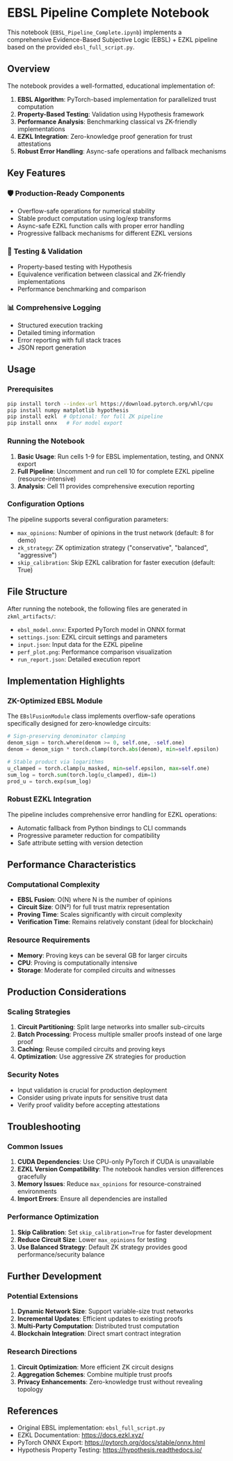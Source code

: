 # EBSL Pipeline Complete Notebook

This notebook (`EBSL_Pipeline_Complete.ipynb`) implements a comprehensive Evidence-Based Subjective Logic (EBSL) + EZKL pipeline based on the provided `ebsl_full_script.py`.

## Overview

The notebook provides a well-formatted, educational implementation of:

1. **EBSL Algorithm**: PyTorch-based implementation for parallelized trust computation
2. **Property-Based Testing**: Validation using Hypothesis framework
3. **Performance Analysis**: Benchmarking classical vs ZK-friendly implementations
4. **EZKL Integration**: Zero-knowledge proof generation for trust attestations
5. **Robust Error Handling**: Async-safe operations and fallback mechanisms

## Key Features

### 🛡️ **Production-Ready Components**

- Overflow-safe operations for numerical stability
- Stable product computation using log/exp transforms
- Async-safe EZKL function calls with proper error handling
- Progressive fallback mechanisms for different EZKL versions

### 🧪 **Testing & Validation**

- Property-based testing with Hypothesis
- Equivalence verification between classical and ZK-friendly implementations
- Performance benchmarking and comparison

### 📊 **Comprehensive Logging**

- Structured execution tracking
- Detailed timing information
- Error reporting with full stack traces
- JSON report generation

## Usage

### Prerequisites

```bash
pip install torch --index-url https://download.pytorch.org/whl/cpu
pip install numpy matplotlib hypothesis
pip install ezkl  # Optional: for full ZK pipeline
pip install onnx   # For model export
```

### Running the Notebook

1. **Basic Usage**: Run cells 1-9 for EBSL implementation, testing, and ONNX export
2. **Full Pipeline**: Uncomment and run cell 10 for complete EZKL pipeline (resource-intensive)
3. **Analysis**: Cell 11 provides comprehensive execution reporting

### Configuration Options

The pipeline supports several configuration parameters:

- `max_opinions`: Number of opinions in the trust network (default: 8 for demo)
- `zk_strategy`: ZK optimization strategy ("conservative", "balanced", "aggressive")
- `skip_calibration`: Skip EZKL calibration for faster execution (default: True)

## File Structure

After running the notebook, the following files are generated in `zkml_artifacts/`:

- `ebsl_model.onnx`: Exported PyTorch model in ONNX format
- `settings.json`: EZKL circuit settings and parameters
- `input.json`: Input data for the EZKL pipeline
- `perf_plot.png`: Performance comparison visualization
- `run_report.json`: Detailed execution report

## Implementation Highlights

### ZK-Optimized EBSL Module

The `EBslFusionModule` class implements overflow-safe operations specifically designed for zero-knowledge circuits:

```python
# Sign-preserving denominator clamping
denom_sign = torch.where(denom >= 0, self.one, -self.one)
denom = denom_sign * torch.clamp(torch.abs(denom), min=self.epsilon)

# Stable product via logarithms
u_clamped = torch.clamp(u_masked, min=self.epsilon, max=self.one)
sum_log = torch.sum(torch.log(u_clamped), dim=1)
prod_u = torch.exp(sum_log)
```

### Robust EZKL Integration

The pipeline includes comprehensive error handling for EZKL operations:

- Automatic fallback from Python bindings to CLI commands
- Progressive parameter reduction for compatibility
- Safe attribute setting with version detection

## Performance Characteristics

### Computational Complexity

- **EBSL Fusion**: O(N) where N is the number of opinions
- **Circuit Size**: O(N²) for full trust matrix representation
- **Proving Time**: Scales significantly with circuit complexity
- **Verification Time**: Remains relatively constant (ideal for blockchain)

### Resource Requirements

- **Memory**: Proving keys can be several GB for larger circuits
- **CPU**: Proving is computationally intensive
- **Storage**: Moderate for compiled circuits and witnesses

## Production Considerations

### Scaling Strategies

1. **Circuit Partitioning**: Split large networks into smaller sub-circuits
2. **Batch Processing**: Process multiple smaller proofs instead of one large proof
3. **Caching**: Reuse compiled circuits and proving keys
4. **Optimization**: Use aggressive ZK strategies for production

### Security Notes

- Input validation is crucial for production deployment
- Consider using private inputs for sensitive trust data
- Verify proof validity before accepting attestations

## Troubleshooting

### Common Issues

1. **CUDA Dependencies**: Use CPU-only PyTorch if CUDA is unavailable
2. **EZKL Version Compatibility**: The notebook handles version differences gracefully
3. **Memory Issues**: Reduce `max_opinions` for resource-constrained environments
4. **Import Errors**: Ensure all dependencies are installed

### Performance Optimization

1. **Skip Calibration**: Set `skip_calibration=True` for faster development
2. **Reduce Circuit Size**: Lower `max_opinions` for testing
3. **Use Balanced Strategy**: Default ZK strategy provides good performance/security balance

## Further Development

### Potential Extensions

1. **Dynamic Network Size**: Support variable-size trust networks
2. **Incremental Updates**: Efficient updates to existing proofs
3. **Multi-Party Computation**: Distributed trust computation
4. **Blockchain Integration**: Direct smart contract integration

### Research Directions

1. **Circuit Optimization**: More efficient ZK circuit designs
2. **Aggregation Schemes**: Combine multiple trust proofs
3. **Privacy Enhancements**: Zero-knowledge trust without revealing topology

## References

- Original EBSL implementation: `ebsl_full_script.py`
- EZKL Documentation: https://docs.ezkl.xyz/
- PyTorch ONNX Export: https://pytorch.org/docs/stable/onnx.html
- Hypothesis Property Testing: https://hypothesis.readthedocs.io/
